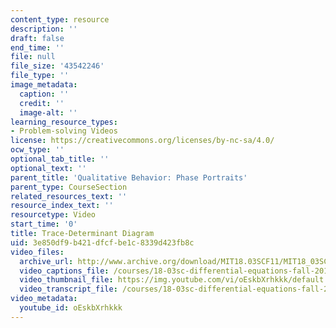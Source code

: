 ```yaml
---
content_type: resource
description: ''
draft: false
end_time: ''
file: null
file_size: '43542246'
file_type: ''
image_metadata:
  caption: ''
  credit: ''
  image-alt: ''
learning_resource_types:
- Problem-solving Videos
license: https://creativecommons.org/licenses/by-nc-sa/4.0/
ocw_type: ''
optional_tab_title: ''
optional_text: ''
parent_title: 'Qualitative Behavior: Phase Portraits'
parent_type: CourseSection
related_resources_text: ''
resource_index_text: ''
resourcetype: Video
start_time: '0'
title: Trace-Determinant Diagram
uid: 3e850df9-b421-dfcf-be1c-8339d423fb8c
video_files:
  archive_url: http://www.archive.org/download/MIT18.03SCF11/MIT18_03SC_110804_L1_300k.mp4
  video_captions_file: /courses/18-03sc-differential-equations-fall-2011/76017c05e1bf5facb943aca66db98560_oEskbXrhkkk.vtt
  video_thumbnail_file: https://img.youtube.com/vi/oEskbXrhkkk/default.jpg
  video_transcript_file: /courses/18-03sc-differential-equations-fall-2011/e85690ff542788903bc01d7e19d22f3a_oEskbXrhkkk.pdf
video_metadata:
  youtube_id: oEskbXrhkkk
---
```

